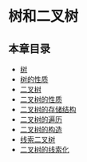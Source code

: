 # 树和二叉树


## 本章目录

* [树](DS_Doc_4_0_树.md)
* [树的性质](DS_Doc_4_1_树的性质.md)
* [二叉树](DS_Doc_4_2_二叉树.md)
* [二叉树的性质](DS_Doc_4_3_二叉树的性质.md)
* [二叉树的存储结构](DS_Doc_4_4_二叉树的存储结构.md)
* [二叉树的遍历](DS_Doc_4_5_二叉树的遍历.md)
* [二叉树的构造](DS_Doc_4_6_二叉树的构造.md)
* [线索二叉树](DS_Doc_4_7_线索二叉树.md)
* [二叉树的线索化](DS_Doc_4_8_二叉树的线索化.md)

<!-- 评论模块，不可删除 -->
<Vssue  />